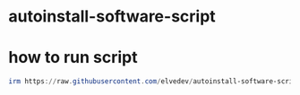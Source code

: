 # autoinstall-software-script
 
# how to run script
``` powershell
irm https://raw.githubusercontent.com/elvedev/autoinstall-software-script/main/script.ps1 | iex
```